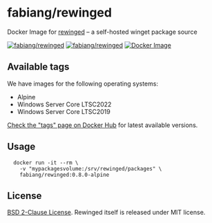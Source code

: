 # fabiang/rewinged

Docker Image for [rewinged](https://github.com/jantari/rewinged) – a self-hosted winget package source

[![fabiang/rewinged](https://img.shields.io/docker/pulls/fabiang/rewinged.svg)](https://hub.docker.com/r/fabiang/rewinged)
[![fabiang/rewinged](https://badgen.net/github/license/fabiang/docker-rewinged)](https://github.com/fabiang/docker-rewinged)
[![Docker Image](https://github.com/fabiang/docker-rewinged/actions/workflows/docker.yml/badge.svg)](https://github.com/fabiang/docker-rewinged/actions/workflows/docker.yml)

## Available tags

We have images for the following operating systems:

* Alpine
* Windows Server Core LTSC2022
* Windows Server Core LTSC2019

[Check the "tags" page on Docker Hub](https://hub.docker.com/r/fabiang/rewinged/tags?page=1&ordering=name) for latest available versions.

## Usage

```
  docker run -it --rm \
    -v "mypackagesvolume:/srv/rewinged/packages" \
    fabiang/rewinged:0.8.0-alpine
```

## License

[BSD 2-Clause License](LICENSE). Rewinged itself is released under MIT license.
